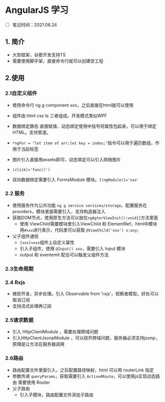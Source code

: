 # AngularJS 学习

- [ ] 笔记时间：2021.06.24

## 1. 简介

- 大型框架，谷歌开发支持TS
- 需要使用脚手架，直接命令行就可以创建空工程

## 2.使用

### 2.1自定义组件

- 使用命令行 ng g component xxx，之后直接在html就可以使用
- 组件由 html css ts 三者组成，开发模式类似WPF
- 数据绑定静态 直接赋值，动态绑定使用中括号将属性包起来，可以用于绑定HTML。支持管道。
- `*ngFor = "let item of arr;let key = index;"`指令可以用于遍历数组，作用于当前标签

- 图片引入直接用assets即可，动态绑定可以引入网络图片
- `(click)='func()')`

- 双向数据绑定需要引入 FormsModule 模块。`[(ngModule)]='xxx'`

### 2.2 服务

- 使用服务作为公共功能 `ng g service services/storage`，配置服务在 providers，模块里面需要引入，支持构造器注入
- 获取DOM节点，使用原生方法可以放在`ngAgterViewInit():void{}`方法里面
  - 使用 ViewChild需要模块里引入ViewChild 和 ElementRef，html中模块用`#xxx`进行表示，代码里可以获取 `@ViewChild('xxx') x:any;`
- 父子组件通信
  - `[xxx]=xxx`组件上自定义属性
  - 引入子组件，使用 `@Input() xxx`，需要引入 Input 模块
  - output 和 eventemit 配合可以触发父组件方法

### 2.3生命周期

### 2.4 Rxjs

- 微软开发，异步处理。引入 Observable from 'rxjs'，观察者模型。好处可以取消订阅
- 支持流式处理再订阅

### 2.5请求数据

- 引入 HttpClientModule ，需要处理跨域问题
- 引入HttpClientJsonpModule ，可以绕开跨域问题，服务器必须支持jsonp，原理是让方法在服务器调用

### 2.6路由

- 路由配置文件里面引入，之后配置路径映射，html 可以用 routerLink 指定
- 参数传递 `queryParams`，获取需要引入 `ActivedRoute`，可以使用js实现动态路由 需要使用 Router
- 父子路由
  - 引入子模块，路由配置文件添加子路由